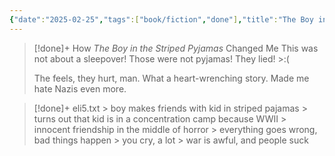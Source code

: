 ```yaml
---
{"date":"2025-02-25","tags":["book/fiction","done"],"title":"The Boy in the Striped Pyjamas","subtitle":"Edição comemorativa","author":"[[John Boyne]]","description":"O best-seller que emocionou milhões de leitores pelo mundo ganha uma nova edição com ilustrações de Oliver Jeffers. Bruno tem nove anos e não sabe nada sobre o Holocausto e a Solução Final contra os judeus. Também não faz idéia que seu país está em guerra com boa parte da Europa, e muito menos que sua família está envolvida no conflito. Na verdade, Bruno sabe apenas que foi obrigado a abandonar a espaçosa casa em que vivia em Berlim e a mudar-se para uma região desolada, onde ele não tem ninguém para brincar nem nada para fazer. Da janela do quarto, Bruno pode ver uma cerca, e para além dela centenas de pessoas de pijama, que sempre o deixam com frio na barriga. Em uma de suas andanças Bruno conhece Shmuel, um garoto do outro lado da cerca que curiosamente nasceu no mesmo dia que ele. Conforme a amizade dos dois se intensifica, Bruno vai aos poucos tentando elucidar o mistério que ronda as atividades de seu pai. O menino do pijama listrado é uma fábula sobre amizade em tempos de guerra, e sobre o que acontece quando a inocência é colocada diante de um monstro terrível e inimaginável. Esta edição, que comemora os dez anos de lançamento da obra, traz uma introdução inédita do autor e ilustrações do premiado artista Oliver Jeffers.","publisher":"Editora Seguinte","publishDate":"2017-07-28","totalPage":271,"isbn10":"854381037X","isbn13":9788543810379,"topic":"[[Second World War]]","start":"2014-06-25","finish":"2014-07-25","publish":true,"PassFrontmatter":true}
---
```


>[!done]+ How _The Boy in the Striped Pyjamas_  Changed Me
>This was not about a sleepover! Those were not pyjamas! They lied! >:(
> 
>The feels, they hurt, man. What a heart-wrenching story. Made me hate Nazis even more.

>[!done]+ eli5.txt
> \> boy makes friends with kid in striped pajamas
> \> turns out that kid is in a concentration camp because WWII
> \> innocent friendship in the middle of horror
> \> everything goes wrong, bad things happen
> \> you cry, a lot
> \> war is awful, and people suck